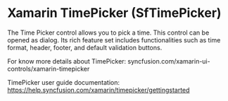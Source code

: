 # Xamarin TimePicker (SfTimePicker) 

The Time Picker control allows you to pick a time. This control can be opened as dialog. Its rich feature set includes functionalities such as time format, header, footer, and default validation buttons.

For know more details about TimePicker: syncfusion.com/xamarin-ui-controls/xamarin-timepicker

TimePicker user guide documentation: https://help.syncfusion.com/xamarin/timepicker/gettingstarted
